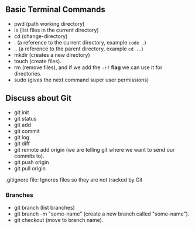 ## Basic Terminal Commands

- pwd (path working directory)
- ls (list files in the current directory)
- cd (change-directory)
- . (a reference to the current directory, example `code .`)
- .. (a reference to the parent directory, example `cd ..`)
- mkdir (creates a new directory)
- touch (create files).
- rm (remove files), and if we add the `-rf` **flag** we can use it for directories.
- sudo <command> (gives the next command super user permissions)

## Discuss about Git

- git init
- git status
- git add
- git commit
- git log
- git diff
- git remote add origin (we are telling git where we want to send our commits to).
- git push origin <branch-name>
- git pull origin <branch-name>

.gitignore file:
Ignores files so they are not tracked by Git

### Branches

- git branch (list branches)
- git branch -m "some-name" (create a new branch called "some-name").
- git checkout <branch-name> (move to branch name).